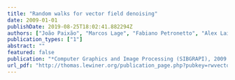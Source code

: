 ```yaml
---
title: "Random walks for vector field denoising"
date: 2009-01-01
publishDate: 2019-08-25T18:02:41.882294Z
authors: ["João Paixão", "Marcos Lage", "Fabiano Petronetto", "Alex Laier", "Sinésio Pesco", "Geovan Tavares", "Thomas Lewiner", "Hélio Lopes"]
publication_types: ["1"]
abstract: ""
featured: false
publication: "*Computer Graphics and Image Processing (SIBGRAPI), 2009 XXII Brazilian Symposium on*"
url_pdf: "http://thomas.lewiner.org/publication_page.php?pubkey=rwvectors_sibgrapi"
---
```


